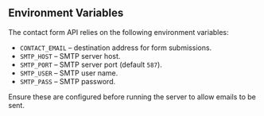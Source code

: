 
## Environment Variables

The contact form API relies on the following environment variables:

- `CONTACT_EMAIL` – destination address for form submissions.
- `SMTP_HOST` – SMTP server host.
- `SMTP_PORT` – SMTP server port (default `587`).
- `SMTP_USER` – SMTP user name.
- `SMTP_PASS` – SMTP password.

Ensure these are configured before running the server to allow emails to be sent.
